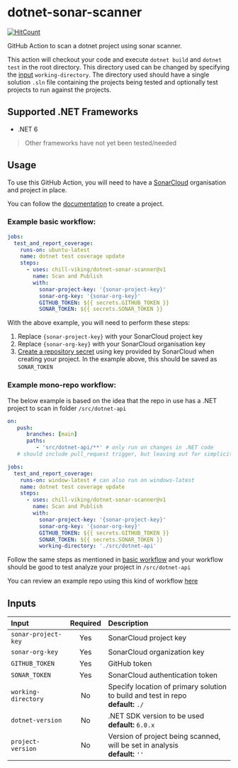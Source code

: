 # dotnet-sonar-scanner

[![HitCount](https://hits.dwyl.com/chill-viking/dotnet-sonar-scanner.svg?style=flat-square)](http://hits.dwyl.com/chill-viking/dotnet-sonar-scanner)
<!-- TODO: add other status badges once workflows sorted out -->

GitHub Action to scan a dotnet project using sonar scanner.

This action will checkout your code and execute `dotnet build` and `dotnet test` in the root directory.
This directory used can be changed by specifying the [input](#inputs) `working-directory`.
The directory used should have a single solution `.sln` file containing the projects being tested and optionally test projects to run against the projects.

## Supported .NET Frameworks

- .NET 6

> Other frameworks have not yet been tested/needed

## Usage

To use this GitHub Action, you will need to have a [SonarCloud](https://sonarcloud.io) organisation and project in
place.

You can follow the [documentation](https://docs.sonarcloud.io/getting-started/github/) to create a project.

### Example basic workflow:

```yaml
jobs:
  test_and_report_coverage:
    runs-on: ubuntu-latest
    name: dotnet test coverage update
    steps:
      - uses: chill-viking/dotnet-sonar-scanner@v1
        name: Scan and Publish
        with:
          sonar-project-key: '{sonar-project-key}'
          sonar-org-key: '{sonar-org-key}'
          GITHUB_TOKEN: ${{ secrets.GITHUB_TOKEN }}
          SONAR_TOKEN: ${{ secrets.SONAR_TOKEN }}
```

With the above example, you will need to perform these steps:

1. Replace `{sonar-project-key}` with your SonarCloud project key
2. Replace `{sonar-org-key}` with your SonarCloud organisation key
3. [Create a repository secret](https://docs.github.com/en/actions/security-guides/encrypted-secrets#creating-encrypted-secrets-for-a-repository)
   using key provided by SonarCloud when creating your project. In the example above, this should be saved
   as `SONAR_TOKEN`

### Example mono-repo workflow:

The below example is based on the idea that the repo in use has a .NET project to scan
in folder `/src/dotnet-api`

```yaml
on:
   push:
      branches: [main]
      paths:
         - 'src/dotnet-api/**' # only run on changes in .NET code
   # should include pull_request trigger, but leaving out for simplicity here

jobs:
  test_and_report_coverage:
    runs-on: window-latest # can also run on windows-latest
    name: dotnet test coverage update
    steps:
      - uses: chill-viking/dotnet-sonar-scanner@v1
        name: Scan and Publish
        with:
          sonar-project-key: '{sonar-project-key}'
          sonar-org-key: '{sonar-org-key}'
          GITHUB_TOKEN: ${{ secrets.GITHUB_TOKEN }}
          SONAR_TOKEN: ${{ secrets.SONAR_TOKEN }}
          working-directory: './src/dotnet-api'
```

Follow the same steps as mentioned in [basic workflow](#example-basic-workflow) and your workflow should be good to test analyze your project in `/src/dotnet-api`

You can review an example repo using this kind of workflow [here](https://github.com/chill-viking/github-actions-tests)

## Inputs

| Input               | Required | Description                                                                          |
|:--------------------|:--------:|:-------------------------------------------------------------------------------------|
| `sonar-project-key` |   Yes    | SonarCloud project key                                                               |
| `sonar-org-key`     |   Yes    | SonarCloud organization key                                                          |
| `GITHUB_TOKEN`      |   Yes    | GitHub token                                                                         |
| `SONAR_TOKEN`       |   Yes    | SonarCloud authentication token                                                      |
| `working-directory` |    No    | Specify location of primary solution to build and test in repo<br/>**default:** `./` |
| `dotnet-version`    |    No    | .NET SDK version to be used<br/>**default:** `6.0.x`                                 |
| `project-version`   |    No    | Version of project being scanned, will be set in analysis<br/>**default:** `''`      |
